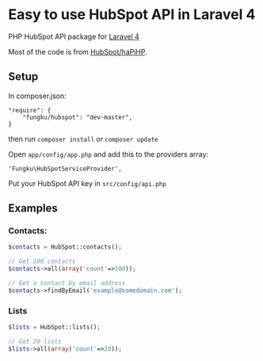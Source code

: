 Easy to use HubSpot API in Laravel 4
===================

PHP HubSpot API package for [Laravel 4](http://laravel.com/)

Most of the code is from [HubSpot/haPiHP](https://github.com/HubSpot/haPiHP).

## Setup

In composer.json:

```
"require": {
	"fungku/hubspot": "dev-master",
}
```
then run `composer install` or `composer update`

Open `app/config/app.php` and add this to the providers array:

```
'Fungku\HubSpotServiceProvider',
```

Put your HubSpot API key in `src/config/api.php`

## Examples

### Contacts:

```php
$contacts = HubSpot::contacts();

// Get 100 contacts
$contacts->all(array('count'=>100));

// Get a contact by email address
$contacts->findByEmail('example@somedomain.com');
```

### Lists

```php
$lists = HubSpot::lists();

// Get 20 lists
$lists->all(array('count'=>20));
```
